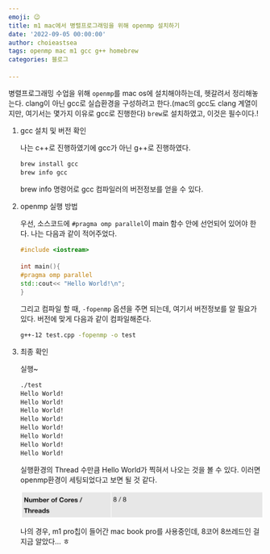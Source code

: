 ```yaml
---
emoji: 😉
title: m1 mac에서 병렬프로그래밍을 위해 openmp 설치하기
date: '2022-09-05 00:00:00'
author: choieastsea
tags: openmp mac m1 gcc g++ homebrew
categories: 블로그

---
```


병렬프로그래밍 수업을 위해 `openmp`를 mac os에 설치해야하는데, 헷갈려서 정리해놓는다. clang이 아닌 gcc로 실습환경을 구성하려고 한다.(mac의 gcc도 clang 계열이지만, 여기서는 몇가지 이유로 gcc로 진행한다) `brew`로 설치하였고, 이것은 필수이다.!

1. gcc 설치 및 버전 확인

   나는 c++로 진행하였기에 gcc가 아닌 g++로 진행하였다.

   ```bash
   brew install gcc
   brew info gcc
   ```

   brew info 명령어로 gcc 컴파일러의 버전정보를 얻을 수 있다.

2. openmp 실행 방법

   우선, 소스코드에 `#pragma omp parallel`이 main 함수 안에 선언되어 있어야 한다. 나는 다음과 같이 적어주었다.

   ```cpp
   #include <iostream>
   
   int main(){
   #pragma omp parallel
   std::cout<< "Hello World!\n";
   }
   ```

   그리고 컴파일 할 때, `-fopenmp` 옵션을 주면 되는데, 여기서 버전정보를 알 필요가 있다. 버전에 맞게 다음과 같이 컴파일해준다.

   ```bash
   g++-12 test.cpp -fopenmp -o test
   ```

3. 최종 확인

   실행~

   ```bash
   ./test 
   Hello World!
   Hello World!
   Hello World!
   Hello World!
   Hello World!
   Hello World!
   Hello World!
   Hello World!
   ```

   실행환경의 Thread 수만큼 Hello World가 찍혀서 나오는 것을 볼 수 있다. 이러면 openmp환경이 세팅되었다고 보면 될 것 같다.

   ![m1pro.png](./m1pro.png)

   나의 경우, m1 pro칩이 들어간 mac book pro를 사용중인데, 8코어 8쓰레드인 걸 지금 알았다... ㅎ
